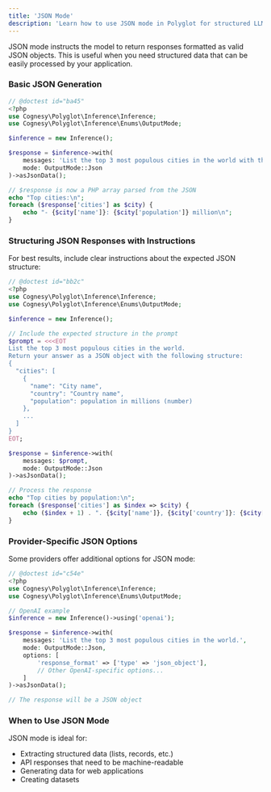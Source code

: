 ```yaml
---
title: 'JSON Mode'
description: 'Learn how to use JSON mode in Polyglot for structured LLM responses.'
---
```


JSON mode instructs the model to return responses formatted as valid JSON objects. This is useful when you need structured data that can be easily processed by your application.

### Basic JSON Generation

```php
// @doctest id="ba45"
<?php
use Cognesy\Polyglot\Inference\Inference;
use Cognesy\Polyglot\Inference\Enums\OutputMode;

$inference = new Inference();

$response = $inference->with(
    messages: 'List the top 3 most populous cities in the world with their populations.',
    mode: OutputMode::Json
)->asJsonData();

// $response is now a PHP array parsed from the JSON
echo "Top cities:\n";
foreach ($response['cities'] as $city) {
    echo "- {$city['name']}: {$city['population']} million\n";
}
```

### Structuring JSON Responses with Instructions

For best results, include clear instructions about the expected JSON structure:

```php
// @doctest id="bb2c"
<?php
use Cognesy\Polyglot\Inference\Inference;
use Cognesy\Polyglot\Inference\Enums\OutputMode;

$inference = new Inference();

// Include the expected structure in the prompt
$prompt = <<<EOT
List the top 3 most populous cities in the world.
Return your answer as a JSON object with the following structure:
{
  "cities": [
    {
      "name": "City name",
      "country": "Country name",
      "population": population in millions (number)
    },
    ...
  ]
}
EOT;

$response = $inference->with(
    messages: $prompt,
    mode: OutputMode::Json
)->asJsonData();

// Process the response
echo "Top cities by population:\n";
foreach ($response['cities'] as $index => $city) {
    echo ($index + 1) . ". {$city['name']}, {$city['country']}: {$city['population']} million\n";
}
```

### Provider-Specific JSON Options

Some providers offer additional options for JSON mode:

```php
// @doctest id="c54e"
<?php
use Cognesy\Polyglot\Inference\Inference;
use Cognesy\Polyglot\Inference\Enums\OutputMode;

// OpenAI example
$inference = new Inference()->using('openai');

$response = $inference->with(
    messages: 'List the top 3 most populous cities in the world.',
    mode: OutputMode::Json,
    options: [
        'response_format' => ['type' => 'json_object'],
        // Other OpenAI-specific options...
    ]
)->asJsonData();

// The response will be a JSON object
```

### When to Use JSON Mode

JSON mode is ideal for:
- Extracting structured data (lists, records, etc.)
- API responses that need to be machine-readable
- Generating data for web applications
- Creating datasets
